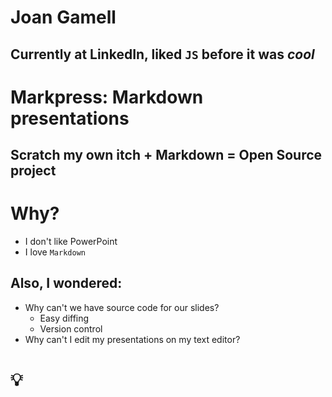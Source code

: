 # Joan Gamell

## Currently at LinkedIn, liked `JS` before it was _cool_

# Markpress: Markdown presentations

## Scratch my own itch + Markdown = Open Source project

# Why?

- I don't like PowerPoint
- I love `Markdown`

## Also, I wondered:

- Why can't we have source code for our slides?
  - Easy diffing
  - Version control
- Why can't I edit my presentations on my text editor?

# :bulb: